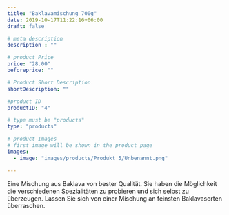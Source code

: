 ```yaml
---
title: "Baklavamischung 700g"
date: 2019-10-17T11:22:16+06:00
draft: false

# meta description
description : ""

# product Price
price: "28.00"
beforeprice: ""

# Product Short Description
shortDescription: ""

#product ID
productID: "4"

# type must be "products"
type: "products"

# product Images
# first image will be shown in the product page
images:
  - image: "images/products/Produkt 5/Unbenannt.png"

---
```


Eine Mischung aus Baklava von bester Qualität. Sie haben die Möglichkeit die verschiedenen Spezialitäten zu probieren und sich selbst zu überzeugen. Lassen Sie sich von einer Mischung an feinsten Baklavasorten überraschen.
